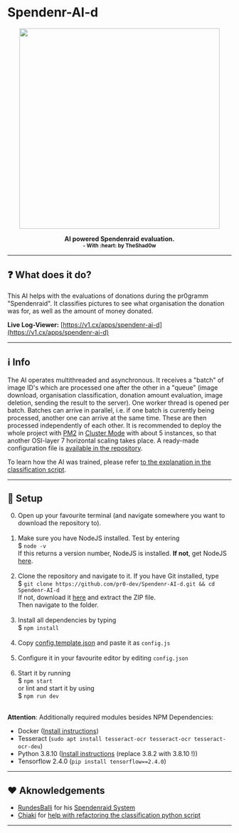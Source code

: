 # Spendenr-AI-d

<p align="center"><img height="450" width="auto" src="https://i.ibb.co/JpBCvDX/photo-2022-03-25-20-27-44.jpg" /></p>
<p align="center"><b>AI powered Spendenraid evaluation. <br><sub>- With :heart: by TheShad0w</sub></b></p>
<hr>

## :question: What does it do?

This AI helps with the evaluations of donations during the pr0gramm "Spendenraid". It classifies pictures to see what organisation the donation was for, as well as the amount of money donated.

**Live Log-Viewer:** [https://v1.cx/apps/spendenr-ai-d](https://v1.cx/apps/spendenr-ai-d)

<hr>

## :information_source: Info

The AI operates multithreaded and asynchronous. It receives a "batch" of image ID's which are processed one after the other in a "queue" (image download, organisation classification, donation amount evaluation, image deletion, sending the result to the server). One worker thread is opened per batch. Batches can arrive in parallel, i.e. if one batch is currently being processed, another one can arrive at the same time. These are then processed independently of each other. It is recommended to deploy the whole project with [PM2](https://pm2.io/) in [Cluster Mode](https://pm2.keymetrics.io/docs/usage/cluster-mode/) with about 5 instances, so that another OSI-layer 7 horizontal scaling takes place. A ready-made configuration file is [available in the repository]((https://github.com/pr0-dev/Spendenr-AI-d/blob/master/pm2-service.config.json)).

To learn how the AI was trained, please refer [to the explanation in the classification script](https://github.com/pr0-dev/Spendenr-AI-d/blob/master/model/tag.py#L18-L27).

<hr>

## :wrench: Setup

0. Open up your favourite terminal (and navigate somewhere you want to download the repository to). <br><br>
1. Make sure you have NodeJS installed. Test by  entering <br>
$ `node -v` <br>
If this returns a version number, NodeJS is installed. **If not**, get NodeJS <a href="https://nodejs.org/en/download/package-manager/">here</a>. <br><br>
2. Clone the repository and navigate to it. If you have Git installed, type <br>
$ `git clone https://github.com/pr0-dev/Spendenr-AI-d.git && cd Spendenr-AI-d` <br>
If not, download it <a href="https://github.com/pr0-dev/Spendenr-AI-d/archive/master.zip">here</a> and extract the ZIP file.<br>
Then navigate to the folder.<br><br>
3. Install all dependencies by typing <br>
$ `npm install`<br><br>
4. Copy [config.template.json](https://github.com/pr0-dev/Spendenr-AI-d/blob/master/config.template.json) and paste it as `config.js` <br><br>
5. Configure it in your favourite editor by editing `config.json`<br><br>
6. Start it by running <br>
$ `npm start` <br>
or lint and start it by using <br>
$ `npm run dev` <br><br>

**Attention**: Additionally required modules besides NPM Dependencies: 
- Docker ([Install instructions](https://docs.docker.com/engine/install/debian/#install-using-the-repository))
- Tesseract (`sudo apt install tesseract-ocr tesseract-ocr tesseract-ocr-deu`)
- Python 3.8.10 ([Install instructions](https://stackoverflow.com/a/62831268/7575111) (replace 3.8.2 with 3.8.10 !))
- Tensorflow 2.4.0 (`pip install tensorflow==2.4.0`)

<hr>

## :heart: Aknowledgements

- [RundesBalli](https://github.com/RundesBalli) for his [Spendenraid System](https://github.com/RundesBalli/pr0gramm-Spendenraid)
- [Chiaki](https://pr0gramm.com/user/Chiaki) for [help with refactoring the classification python script](https://github.com/pr0-dev/Spendenr-AI-d/blob/master/model/tag.py)

<hr>
